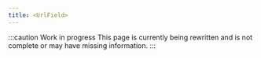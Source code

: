 ```yaml
---
title: <UrlField>
---
```


:::caution Work in progress
This page is currently being rewritten and is not complete or may have missing information.
:::